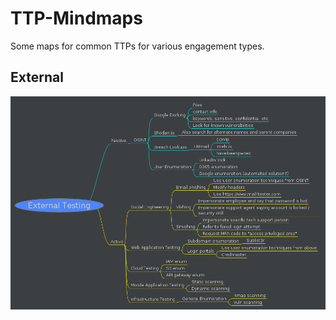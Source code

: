 # TTP-Mindmaps
Some maps for common TTPs for various engagement types.

## External
![External Mindmap](images/external.png)
